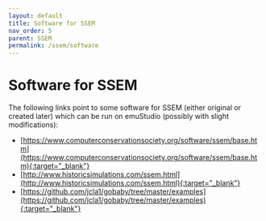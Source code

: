 ```yaml
---
layout: default
title: Software for SSEM
nav_order: 5
parent: SSEM
permalink: /ssem/software
---
```


# Software for SSEM

The following links point to some software for SSEM (either original or created later) which can be run on emuStudio
(possibly with slight modifications):

- [https://www.computerconservationsociety.org/software/ssem/base.htm](https://www.computerconservationsociety.org/software/ssem/base.htm){:target="_blank"}
- [http://www.historicsimulations.com/ssem.html](http://www.historicsimulations.com/ssem.html){:target="_blank"}
- [https://github.com/jcla1/gobaby/tree/master/examples](https://github.com/jcla1/gobaby/tree/master/examples){:target="_blank"}

